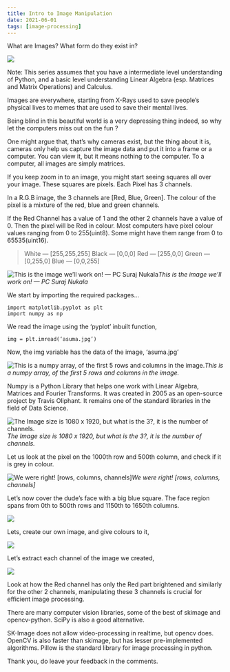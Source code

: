 ```yaml
---
title: Intro to Image Manipulation
date: 2021-06-01
tags: [image-processing]
--- 
```


What are Images? What form do they exist in?

![](https://cdn-images-1.medium.com/max/2000/1*ybfjlwDfxtFvQpYNw_9Fcw.jpeg)

Note: This series assumes that you have a intermediate level understanding of Python, and a basic level understanding Linear Algebra (esp. Matrices and Matrix Operations) and Calculus.

Images are everywhere, starting from X-Rays used to save people’s physical lives to memes that are used to save their mental lives.

Being blind in this beautiful world is a very depressing thing indeed, so why let the computers miss out on the fun ?

One might argue that, that’s why cameras exist, but the thing about it is, cameras only help us capture the image data and put it into a frame or a computer. You can view it, but it means nothing to the computer. To a computer, all images are simply matrices.

If you keep zoom in to an image, you might start seeing squares all over your image. These squares are pixels. Each Pixel has 3 channels.

In a R.G.B image, the 3 channels are [Red, Blue, Green]. The colour of the pixel is a mixture of the red, blue and green channels.

If the Red Channel has a value of 1 and the other 2 channels have a value of 0. Then the pixel will be Red in colour. Most computers have pixel colour values ranging from 0 to 255(uint8). Some might have them range from 0 to 65535(uint16).
> White — [255,255,255]
> Black — [0,0,0]
> Red — [255,0,0]
> Green — [0,255,0]
> Blue — [0,0,255]

![This is the image we’ll work on! — PC Suraj Nukala](https://cdn-images-1.medium.com/max/3840/1*dYkCOoHM8mmOQQaX6zh_BQ.jpeg)*This is the image we’ll work on! — PC Suraj Nukala*

We start by importing the required packages…

    import matplotlib.pyplot as plt
    import numpy as np

We read the image using the ‘pyplot’ inbuilt function,

    img = plt.imread(‘asuma.jpg’)

Now, the img variable has the data of the image, ‘asuma.jpg’

![This is a numpy array, of the first 5 rows and columns in the image.](https://cdn-images-1.medium.com/max/2000/1*oyq8CYhrQDam-EiH3ni6Dw.png)*This is a numpy array, of the first 5 rows and columns in the image.*

Numpy is a Python Library that helps one work with Linear Algebra, Matrices and Fourier Transforms. It was created in 2005 as an open-source project by Travis Oliphant. It remains one of the standard libraries in the field of Data Science.

![The Image size is 1080 x 1920, but what is the 3?, it is the number of channels.](https://cdn-images-1.medium.com/max/2000/1*02XjuT2MV7L5ey5dudKA0w.png)*The Image size is 1080 x 1920, but what is the 3?, it is the number of channels.*

Let us look at the pixel on the 1000th row and 500th column, and check if it is grey in colour.

![We were right! [rows, columns, channels]](https://cdn-images-1.medium.com/max/2000/1*rSyjY4ZO1PV-A1Ccdy0g_g.png)*We were right! [rows, columns, channels]*

Let’s now cover the dude’s face with a big blue square. The face region spans from 0th to 500th rows and 1150th to 1650th columns.

![](https://cdn-images-1.medium.com/max/2000/1*3ZnD60xV-F0JPlXuKNj_Ow.png)

Lets, create our own image, and give colours to it,

![](https://cdn-images-1.medium.com/max/2000/1*vnKmiYix-ApMJ5X614O-Dw.png)

Let’s extract each channel of the image we created,

![](https://cdn-images-1.medium.com/max/2000/1*U_C3Zr3Yql-UcFICzSw1bw.png)

Look at how the Red channel has only the Red part brightened and similarly for the other 2 channels, manipulating these 3 channels is crucial for efficient image processing.

There are many computer vision libraries, some of the best of skimage and opencv-python. SciPy is also a good alternative.

SK-Image does not allow video-processing in realtime, but opencv does. OpenCV is also faster than skimage, but has lesser pre-implemented algorithms. Pillow is the standard library for image processing in python.

Thank you, do leave your feedback in the comments.
